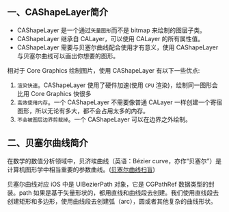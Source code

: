 
## 一、CAShapeLayer简介

* CAShapeLayer 是一个通过`矢量图形`而不是 bitmap 来绘制的图层子类。
* CAShapeLayer 继承自 CALayer，可以使用 CALayer 的所有属性值。
* CAShapeLayer 需要与贝塞尔曲线配合使用才有意义，使用 CAShapeLayer 与贝塞尔曲线可以画出你想要的图形。

相对于 Core Graphics 绘制图片，使用 CAShapeLayer 有以下一些优点:

1. `渲染快速`。CAShapeLayer 使用了硬件加速(使用 `CPU` 渲染)，绘制同一图形会比用 Core Graphics 快很多
2. `高效使用内存`。一个 CAShapeLayer 不需要像普通 CALayer 一样创建一个寄宿图形，所以无论有多大，都不会占用太多的内存。
3. `不会被图层边界剪裁掉`。一个 CAShapeLayer 可以在边界之外绘制。


## 二、贝塞尔曲线简介

在数学的数值分析领域中，贝济埃曲线（英语：Bézier curve，亦作“贝塞尔”）是计算机图形学中相当重要的参数曲线。([贝塞尔曲线扫盲](https://link.jianshu.com/?t=http://www.html-js.com/article/1628))

贝塞尔曲线对应 iOS 中是 UIBezierPath 对象，它是 CGPathRef 数据类型的封装。path 如果是基于矢量形状的，都用直线和曲线段去创建。我们使用直线段去创建矩形和多边形，使用曲线段去创建弧（arc），圆或者其他复杂的曲线形状。
